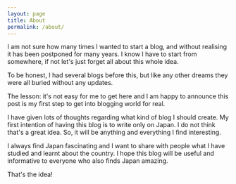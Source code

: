```yaml
---
layout: page
title: About
permalink: /about/
---
```


I am not sure how many times I wanted to start a blog, and without realising it has been postponed for many years. 
I know I have to start from somewhere, if not let's just forget all about this whole idea. 

To be honest, I had several blogs before this, but like any other dreams they were all buried without any updates.

The lesson: it's not easy for me to get here and I am happy to announce this post is my first step to get into blogging world for real.

I have given lots of thoughts regarding what kind of blog I should create. My first intention of having this blog is to write only on Japan. I do not think that's a great idea. So, it will be anything and everything I find interesting.

I always find Japan fascinating and I want to share with people what I have studied and learnt about the country. I hope this blog will be useful and informative to everyone who also finds Japan amazing.

That's the idea!
